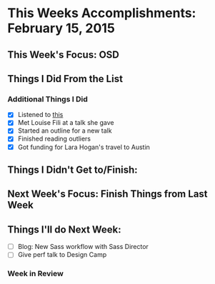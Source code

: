 # This Weeks Accomplishments: February 15, 2015

## This Week's Focus: OSD

## Things I Did From the List


### Additional Things I Did

- [x] Listened to [this](http://fourhourworkweek.com/2014/08/29/kevin-kelly/)
- [x] Met Louise Fili at a talk she gave
- [x] Started an outline for a new talk
- [x] Finished reading outliers
- [x] Got funding for Lara Hogan's travel to Austin

## Things I Didn't Get to/Finish:


## Next Week's Focus: Finish Things from Last Week

## Things I'll do Next Week:

- [ ] Blog: New Sass workflow with Sass Director
- [ ] Give perf talk to Design Camp

### Week in Review
